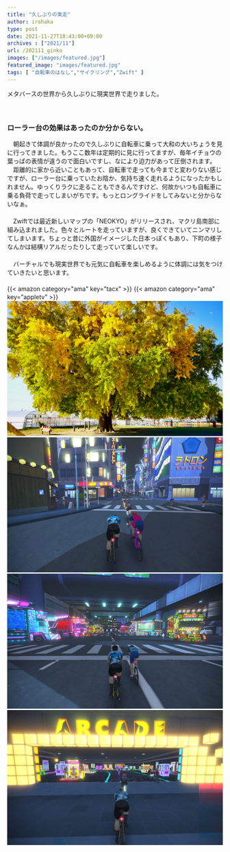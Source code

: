 ```yaml
---
title: "久しぶりの実走"
author: irohaka
type: post
date: 2021-11-27T18:43:00+09:00
archives : ["2021/11"]
url: /202111_ginko
images: ["/images/featured.jpg"]
featured_image: "images/featured.jpg"
tags: [ "自転車のはなし","サイクリング","Zwift" ]
---
```


メタバースの世界から久しぶりに現実世界で走りました。    
<!--more-->
　  

### ローラー台の効果はあったのか分からない。
　朝起きて体調が良かったので久しぶりに自転車に乗って大和の大いちょうを見に行ってきました。もうここ数年は定期的に見に行ってますが、毎年イチョウの葉っぱの表情が違うので面白いですし、なにより迫力があって圧倒されます。  
　距離的に家から近いこともあって、自転車で走っても今までと変わりない感じですが、ローラー台に乗っていたお陰か、気持ち速く走れるようになったかもしれません。ゆっくりラクに走ることもできるんですけど、何故かいつも自転車に乗る負荷で走ってしまいがちです。もっとロングライドをしてみないと分からないなぁ。  
　　  
　Zwiftでは最近新しいマップの「NEOKYO」がリリースされ、マクリ島南部に組み込まれました。色々とルートを走っていますが、良くできていてニンマリしてしまいます。ちょっと昔に外国がイメージした日本っぽくもあり、下町の様子なんかは結構リアルだったりして走っていて楽しいです。  
　  
　バーチャルでも現実世界でも元気に自転車を楽しめるように体調には気をつけていきたいと思います。  
　  
{{< amazon category="ama" key="tacx" >}}
{{< amazon category="ama" key="appletv" >}}
　  
![今年はまもなく見ごろです。](images/2021-1127-01.jpg)  
![よくありそうな街かど](images/2021-1127-02.jpg)  
![デコトラストリート](images/2021-1127-03.jpg)  
![ゲーセンの中でZwiftやっている人がいて笑った。](images/2021-1127-04.jpg)  
